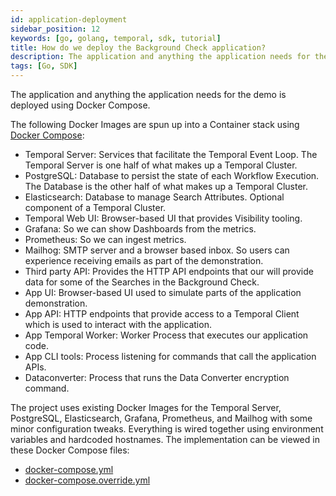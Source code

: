```yaml
---
id: application-deployment
sidebar_position: 12
keywords: [go, golang, temporal, sdk, tutorial]
title: How do we deploy the Background Check application?
description: The application and anything the application needs for the demo is deployed using Docker Compose.
tags: [Go, SDK]
---
```


The application and anything the application needs for the demo is deployed using Docker Compose.

The following Docker Images are spun up into a Container stack using [Docker Compose](https://docs.docker.com/compose/):

- Temporal Server: Services that facilitate the Temporal Event Loop. The Temporal Server is one half of what makes up a Temporal Cluster.
- PostgreSQL: Database to persist the state of each Workflow Execution. The Database is the other half of what makes up a Temporal Cluster.
- Elasticsearch: Database to manage Search Attributes. Optional component of a Temporal Cluster.
- Temporal Web UI: Browser-based UI that provides Visibility tooling.
- Grafana: So we can show Dashboards from the metrics.
- Prometheus: So we can ingest metrics.
- Mailhog: SMTP server and a browser based inbox. So users can experience receiving emails as part of the demonstration.
- Third party API: Provides the HTTP API endpoints that our will provide data for some of the Searches in the Background Check.
- App UI: Browser-based UI used to simulate parts of the application demonstration.
- App API: HTTP endpoints that provide access to a Temporal Client which is used to interact with the application.
- App Temporal Worker: Worker Process that executes our application code.
- App CLI tools: Process listening for commands that call the application APIs.
- Dataconverter: Process that runs the Data Converter encryption command.

The project uses existing Docker Images for the Temporal Server, PostgreSQL, Elasticsearch, Grafana, Prometheus, and Mailhog with some minor configuration tweaks.
Everything is wired together using environment variables and hardcoded hostnames.
The implementation can be viewed in these Docker Compose files:

- [docker-compose.yml](https://github.com/temporalio/background-checks/blob/main/docker-compose.yml)
- [docker-compose.override.yml](https://github.com/temporalio/background-checks/blob/main/docker-compose.override.yml)
